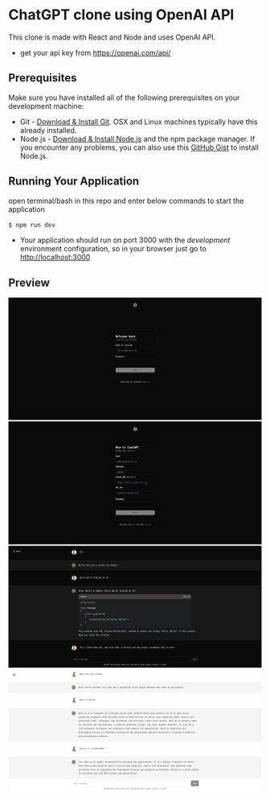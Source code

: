 # ChatGPT clone using OpenAI API

This clone is made with React and Node and uses OpenAI API.

- get your api key from https://openai.com/api/

## Prerequisites

Make sure you have installed all of the following prerequisites on your development machine:

- Git - [Download & Install Git](https://git-scm.com/downloads). OSX and Linux machines typically have this already installed.
- Node.js - [Download & Install Node.js](https://nodejs.org/en/download/) and the npm package manager. If you encounter any problems, you can also use this [GitHub Gist](https://gist.github.com/isaacs/579814) to install Node.js.



## Running Your Application

open terminal/bash in this repo and enter below commands to start the application

```bash
$ npm run dev
```

- Your application should run on port 3000 with the _development_ environment configuration, so in your browser just go to [http://localhost:3000](http://localhost:3000)

## Preview

<img src="./images/login.png" />
<img src="./images/signup.png" />
<img src="./images/chat.png" />
<img src="./images/chat-light.png" />
